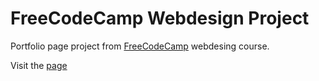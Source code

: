 # FreeCodeCamp Webdesign Project
Portfolio page project from [FreeCodeCamp](https://www.freecodecamp.org/) webdesing course.

Visit the [page](https://codepen.io/yousef_040/full/GYpJKK) 
